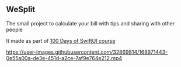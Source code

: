 ## WeSplit

The small project to calculate your bill with tips and sharing with other people

It made as part of [100 Days of SwiftUI course](https://www.hackingwithswift.com/100/swiftui)



https://user-images.githubusercontent.com/32869814/168971443-0e55a00a-de3e-451d-a2ce-7af9e764e212.mp4

